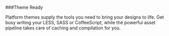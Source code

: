 ###Theme Ready

Platform themes supply the tools you need to bring your designs to life. Get busy writing your LESS, SASS or CoffeeScript, while the powerful asset pipeline takes care of caching and compilation for you.
